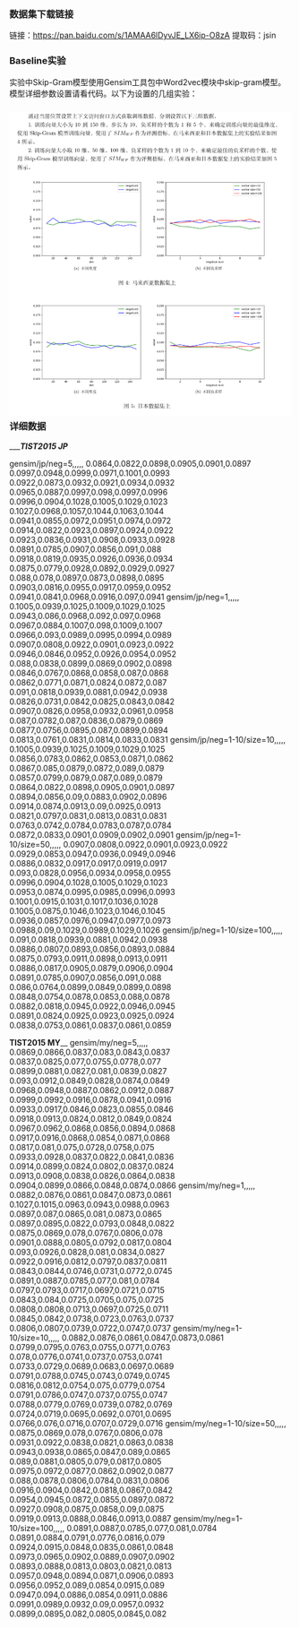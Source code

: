 ### 数据集下载链接

链接：https://pan.baidu.com/s/1AMAA6lDyvJE_LX6ip-O8zA 
提取码：jsin 

### Baseline实验

实验中Skip-Gram模型使用Gensim工具包中Word2vec模块中skip-gram模型。模型详细参数设置请看代码。以下为设置的几组实验：

### ![pic1](.\pic\pic1.png)详细数据

______________________________TIST2015 JP___________________________

gensim/jp/neg=5,,,,,
0.0864,0.0822,0.0898,0.0905,0.0901,0.0897
0.0997,0.0948,0.0999,0.0971,0.1001,0.0993
0.0922,0.0873,0.0932,0.0921,0.0934,0.0932
0.0965,0.0887,0.0997,0.098,0.0997,0.0996
0.0996,0.0904,0.1028,0.1005,0.1029,0.1023
0.1027,0.0968,0.1057,0.1044,0.1063,0.1044
0.0941,0.0855,0.0972,0.0951,0.0974,0.0972
0.0914,0.0822,0.0923,0.0897,0.0924,0.0922
0.0923,0.0836,0.0931,0.0908,0.0933,0.0928
0.0891,0.0785,0.0907,0.0856,0.091,0.088
0.0918,0.0819,0.0935,0.0926,0.0936,0.0934
0.0875,0.0779,0.0928,0.0892,0.0929,0.0927
0.088,0.078,0.0897,0.0873,0.0898,0.0895
0.0903,0.0816,0.0955,0.0917,0.0959,0.0952
0.0941,0.0841,0.0968,0.0916,0.097,0.0941
gensim/jp/neg=1,,,,,
0.1005,0.0939,0.1025,0.1009,0.1029,0.1025
0.0943,0.086,0.0968,0.092,0.097,0.0968
0.0967,0.0884,0.1007,0.098,0.1009,0.1007
0.0966,0.093,0.0989,0.0995,0.0994,0.0989
0.0907,0.0808,0.0922,0.0901,0.0923,0.0922
0.0946,0.0846,0.0952,0.0926,0.0954,0.0952
0.088,0.0838,0.0899,0.0869,0.0902,0.0898
0.0846,0.0767,0.0868,0.0858,0.087,0.0868
0.0862,0.0771,0.0871,0.0824,0.0872,0.087
0.091,0.0818,0.0939,0.0881,0.0942,0.0938
0.0826,0.0731,0.0842,0.0825,0.0843,0.0842
0.0907,0.0826,0.0958,0.0932,0.0961,0.0958
0.087,0.0782,0.087,0.0836,0.0879,0.0869
0.0877,0.0756,0.0895,0.087,0.0899,0.0894
0.0813,0.0761,0.0831,0.0814,0.0833,0.0831
gensim/jp/neg=1-10/size=10,,,,,
0.1005,0.0939,0.1025,0.1009,0.1029,0.1025
0.0856,0.0783,0.0862,0.0853,0.0871,0.0862
0.0867,0.085,0.0879,0.0872,0.089,0.0879
0.0857,0.0799,0.0879,0.087,0.089,0.0879
0.0864,0.0822,0.0898,0.0905,0.0901,0.0897
0.0894,0.0856,0.09,0.0883,0.0902,0.0896
0.0914,0.0874,0.0913,0.09,0.0925,0.0913
0.0821,0.0797,0.0831,0.0813,0.0831,0.0831
0.0763,0.0742,0.0784,0.0783,0.0787,0.0784
0.0872,0.0833,0.0901,0.0909,0.0902,0.0901
gensim/jp/neg=1-10/size=50,,,,,
0.0907,0.0808,0.0922,0.0901,0.0923,0.0922
0.0929,0.0853,0.0947,0.0936,0.0949,0.0946
0.0886,0.0832,0.0917,0.0917,0.0919,0.0917
0.093,0.0828,0.0956,0.0934,0.0958,0.0955
0.0996,0.0904,0.1028,0.1005,0.1029,0.1023
0.0953,0.0874,0.0995,0.0985,0.0996,0.0993
0.1001,0.0915,0.1031,0.1017,0.1036,0.1028
0.1005,0.0875,0.1046,0.1023,0.1046,0.1045
0.0936,0.0857,0.0976,0.0947,0.0977,0.0973
0.0988,0.09,0.1029,0.0989,0.1029,0.1026
gensim/jp/neg=1-10/size=100,,,,,
0.091,0.0818,0.0939,0.0881,0.0942,0.0938
0.0886,0.0807,0.0893,0.0856,0.0893,0.0884
0.0875,0.0793,0.0911,0.0898,0.0913,0.0911
0.0886,0.0817,0.0905,0.0879,0.0906,0.0904
0.0891,0.0785,0.0907,0.0856,0.091,0.088
0.086,0.0764,0.0899,0.0849,0.0899,0.0898
0.0848,0.0754,0.0878,0.0853,0.088,0.0878
0.0882,0.0818,0.0945,0.0922,0.0946,0.0945
0.0891,0.0824,0.0925,0.0923,0.0925,0.0924
0.0838,0.0753,0.0861,0.0837,0.0861,0.0859

______________________________TIST2015 MY________________________________
gensim/my/neg=5,,,,,
0.0869,0.0866,0.0837,0.083,0.0843,0.0837
0.0837,0.0825,0.077,0.0755,0.0778,0.077
0.0899,0.0881,0.0827,0.081,0.0839,0.0827
0.093,0.0912,0.0849,0.0828,0.0874,0.0849
0.0968,0.0948,0.0887,0.0862,0.0912,0.0887
0.0999,0.0992,0.0916,0.0878,0.0941,0.0916
0.0933,0.0917,0.0846,0.0823,0.0855,0.0846
0.0918,0.0913,0.0824,0.0812,0.0849,0.0824
0.0967,0.0962,0.0868,0.0856,0.0894,0.0868
0.0917,0.0916,0.0868,0.0854,0.0871,0.0868
0.0817,0.081,0.075,0.0728,0.0758,0.075
0.0933,0.0928,0.0837,0.0822,0.0841,0.0836
0.0914,0.0899,0.0824,0.0802,0.0837,0.0824
0.0913,0.0908,0.0838,0.0826,0.0864,0.0838
0.0904,0.0899,0.0866,0.0848,0.0874,0.0866
gensim/my/neg=1,,,,,
0.0882,0.0876,0.0861,0.0847,0.0873,0.0861
0.1027,0.1015,0.0963,0.0943,0.0988,0.0963
0.0897,0.087,0.0865,0.081,0.0873,0.0865
0.0897,0.0895,0.0822,0.0793,0.0848,0.0822
0.0875,0.0869,0.078,0.0767,0.0806,0.078
0.0901,0.0888,0.0805,0.0792,0.0817,0.0804
0.093,0.0926,0.0828,0.081,0.0834,0.0827
0.0922,0.0916,0.0812,0.0797,0.0837,0.0811
0.0843,0.0844,0.0746,0.0731,0.0772,0.0745
0.0891,0.0887,0.0785,0.077,0.081,0.0784
0.0797,0.0793,0.0717,0.0697,0.0721,0.0715
0.0843,0.084,0.0725,0.0705,0.075,0.0725
0.0808,0.0808,0.0713,0.0697,0.0725,0.0711
0.0845,0.0842,0.0738,0.0723,0.0763,0.0737
0.0806,0.0807,0.0739,0.0722,0.0747,0.0737
gensim/my/neg=1-10/size=10,,,,,
0.0882,0.0876,0.0861,0.0847,0.0873,0.0861
0.0799,0.0795,0.0763,0.0755,0.0771,0.0763
0.078,0.0776,0.0741,0.0737,0.0753,0.0741
0.0733,0.0729,0.0689,0.0683,0.0697,0.0689
0.0791,0.0788,0.0745,0.0743,0.0749,0.0745
0.0816,0.0812,0.0754,0.075,0.0779,0.0754
0.0791,0.0786,0.0747,0.0737,0.0755,0.0747
0.0788,0.0779,0.0769,0.0739,0.0782,0.0769
0.0724,0.0719,0.0695,0.0692,0.0701,0.0695
0.0766,0.076,0.0716,0.0707,0.0729,0.0716
gensim/my/neg=1-10/size=50,,,,,
0.0875,0.0869,0.078,0.0767,0.0806,0.078
0.0931,0.0922,0.0838,0.0821,0.0863,0.0838
0.0943,0.0938,0.0865,0.0847,0.089,0.0865
0.089,0.0881,0.0805,0.079,0.0817,0.0805
0.0975,0.0972,0.0877,0.0862,0.0902,0.0877
0.088,0.0878,0.0806,0.0784,0.0831,0.0806
0.0916,0.0904,0.0842,0.0818,0.0867,0.0842
0.0954,0.0945,0.0872,0.0855,0.0897,0.0872
0.0927,0.0908,0.0875,0.0858,0.09,0.0875
0.0919,0.0913,0.0888,0.0846,0.0913,0.0887
gensim/my/neg=1-10/size=100,,,,,
0.0891,0.0887,0.0785,0.077,0.081,0.0784
0.0891,0.0884,0.0791,0.0776,0.0816,0.079
0.0924,0.0915,0.0848,0.0835,0.0861,0.0848
0.0973,0.0965,0.0902,0.0889,0.0907,0.0902
0.0893,0.0888,0.0813,0.0803,0.0821,0.0813
0.0957,0.0948,0.0894,0.0871,0.0906,0.0893
0.0956,0.0952,0.089,0.0854,0.0915,0.089
0.0947,0.094,0.0886,0.0854,0.0911,0.0886
0.0991,0.0989,0.0932,0.09,0.0957,0.0932
0.0899,0.0895,0.082,0.0805,0.0845,0.082